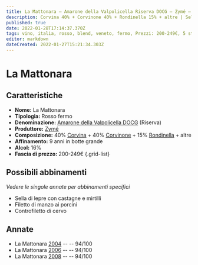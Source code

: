 ```yaml
---
title: La Mattonara – Amarone della Valpolicella Riserva DOCG – Zymé – Veneto (IT) – 200-249€ – 5★
description: Corvina 40% + Corvinone 40% + Rondinella 15% + altre | Sella di lepre – Filetto di manzo ai porcini – Controfiletto di cervo
published: true
date: 2022-01-28T17:14:37.370Z
tags: vino, italia, rosso, blend, veneto, fermo, Prezzi: 200-249€, 5 stelle, corvina, rondinella, corvinone, Sella di lepre, Filetto di manzo, Controfiletto di cervo
editor: markdown
dateCreated: 2022-01-27T15:21:34.303Z
---
```


# La Mattonara

## Caratteristiche
- **Nome:** <span class="nome">La Mattonara</span>
- **Tipologia:** Rosso fermo
- **Denominazione:** <span class="denominazione">[Amarone della Valpolicella DOCG](/denominazioni/Italia/Veneto/DOCG/Amarone-della-Valpolicella) (Riserva)</span>
- **Produttore:** <span class="cantina">[Zymé](/produttori/Italia/Veneto/Zyme)</span> 
- **Composizione:** 40% [Corvina](/vitigni/Italia/bacca-nera/corvina) + 40% [Corvinone](/vitigni/Italia/bacca-nera/corvinone) + 15% [Rondinella](/vitigni/Italia/bacca-nera/rondinella) + altre
- **Affinamento:** 9 anni in botte grande
- **Alcol:** 16%
- **Fascia di prezzo:** 200-249€
{.grid-list}

## Possibili abbinamenti
*Vedere le singole annate per abbinamenti specifici*

- Sella di lepre con castagne e mirtilli
- Filetto di manzo ai porcini
- Controfiletto di cervo

## Annate
- La Mattonara [2004](vini/Italia/Veneto/Zyme/La-Mattonara/2004) -- <span class="star-5"></span> -- 94/100
- La Mattonara [2006](vini/Italia/Veneto/Zyme/La-Mattonara/2006) -- <span class="star-5"></span> -- 94/100
- La Mattonara [2008](vini/Italia/Veneto/Zyme/La-Mattonara/2008) -- <span class="star-5"></span> -- 94/100


